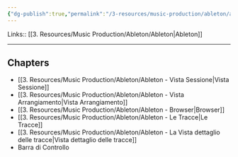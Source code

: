 ```yaml
---
{"dg-publish":true,"permalink":"/3-resources/music-production/ableton/ableton-le-sezioni/","tags":["note"]}
---
```


Links:: [[3. Resources/Music Production/Ableton/Ableton\|Ableton]]

---
## Chapters

- [[3. Resources/Music Production/Ableton/Ableton - Vista Sessione\|Vista Sessione]]
- [[3. Resources/Music Production/Ableton/Ableton - Vista Arrangiamento\|Vista Arrangiamento]]
- [[3. Resources/Music Production/Ableton/Ableton - Browser\|Browser]]
- [[3. Resources/Music Production/Ableton/Ableton - Le Tracce\|Le Tracce]]
- [[3. Resources/Music Production/Ableton/Ableton - La Vista dettaglio delle tracce\|Vista dettaglio delle tracce]]
- Barra di Controllo


